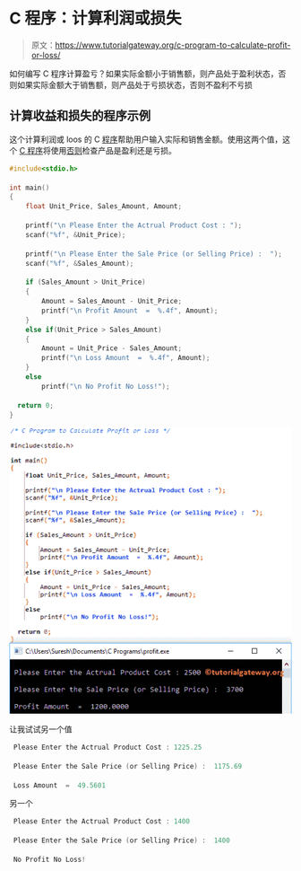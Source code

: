 # C 程序：计算利润或损失

> 原文：<https://www.tutorialgateway.org/c-program-to-calculate-profit-or-loss/>

如何编写 C 程序计算盈亏？如果实际金额小于销售额，则产品处于盈利状态，否则如果实际金额大于销售额，则产品处于亏损状态，否则不盈利不亏损

## 计算收益和损失的程序示例

这个计算利润或 loos 的 C [程序](https://www.tutorialgateway.org/c-programming-examples/)帮助用户输入实际和销售金额。使用这两个值，这个 [C 程序](https://www.tutorialgateway.org/c-programming/)将使用[否则](https://www.tutorialgateway.org/else-if-statement-in-c/)检查产品是盈利还是亏损。

```c
#include<stdio.h>

int main()
{
  	float Unit_Price, Sales_Amount, Amount;

  	printf("\n Please Enter the Actrual Product Cost : ");
  	scanf("%f", &Unit_Price);

  	printf("\n Please Enter the Sale Price (or Selling Price) :  ");
  	scanf("%f", &Sales_Amount);

  	if (Sales_Amount > Unit_Price)
  	{
  		Amount = Sales_Amount - Unit_Price;
  		printf("\n Profit Amount  =  %.4f", Amount);
  	}
  	else if(Unit_Price > Sales_Amount)
    {
    	Amount = Unit_Price - Sales_Amount;
  		printf("\n Loss Amount  =  %.4f", Amount);
	}
  	else
    	printf("\n No Profit No Loss!");

  return 0;
}
```

![C Program to Calculate Profit or Loss 1](img/213aa9653b9cf97a7e6341c55a916541.png)

让我试试另一个值

```c
 Please Enter the Actrual Product Cost : 1225.25

 Please Enter the Sale Price (or Selling Price) :  1175.69

 Loss Amount  =  49.5601
```

另一个

```c
 Please Enter the Actrual Product Cost : 1400

 Please Enter the Sale Price (or Selling Price) :  1400

 No Profit No Loss!
```